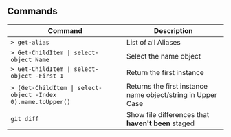 ## Commands

| Command | Description |
| --- | --- |
| `> get-alias` | List of all Aliases |
| `> Get-ChildItem \| select-object Name` | Select the name object |
| `> Get-ChildItem \| select-object -First 1` | Return the first instance |
| `> (Get-ChildItem \| select-object -Index 0).name.toUpper()` | Returns the first instance name object/string in Upper Case |
| `git diff` | Show file differences that **haven't been** staged |
